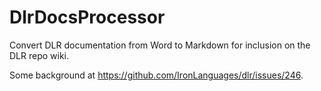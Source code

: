 # DlrDocsProcessor
Convert DLR documentation from Word to Markdown for inclusion on the DLR repo wiki.

Some background at https://github.com/IronLanguages/dlr/issues/246.
